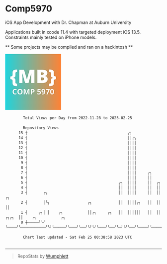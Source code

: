 # Comp5970
iOS App Development with Dr. Chapman at Auburn University

Applications built in xcode 11.4 with targeted deployment iOS 13.5.
Constraints mainly tested on iPhone models.

** Some projects may be compiled and ran on a hackintosh **

![App Icon](https://github.com/MatthewBentz/Comp5970/blob/master/Assignment1a-mlb0119/Assignment1a-mlb0119/Assets.xcassets/AppIcon.appiconset/180.png)

```
        Total Views per Day from 2022-11-28 to 2023-02-25

        Repository Views
      15 ┼                                             ╭╮
      14 ┤                                             ││╭╮
      13 ┤                                             ││││
      12 ┤                                             ││││
      11 ┤                                             ││││
      10 ┤                                             ││││
       9 ┤                                             ││││
       8 ┤                                             ││││
       7 ┤                                             ││││     ╭╮
       6 ┤                                             ││││     ││
       5 ┤                                         ╭╮  ││││     ││  ╭╮
       4 ┤                                         ││  ││││     ││  ││
       3 ┤       ╭╮                                ││  ││││     ││  ││       ╭╮
       2 ┤       │╰╮                 ╭╮            ││  ││││╭╮   ││  ││       ││
       1 ┤     ╭╮│ │    ╭╮           ││╭╮     ╭╮   ││  ││││││   ││  ││ ╭╮╭╮  ││    ╭╮           ╭╮
       0 ┼─────╯╰╯ ╰────╯╰───────────╯╰╯╰─────╯╰───╯╰──╯╰╯╰╯╰───╯╰──╯╰─╯╰╯╰──╯╰────╯╰───────────╯╰─

        Chart last updated - Sat Feb 25 00:38:58 2023 UTC
        
```

---

> RepoStats by [Wumphlett](https://github.com/Wumphlett)
